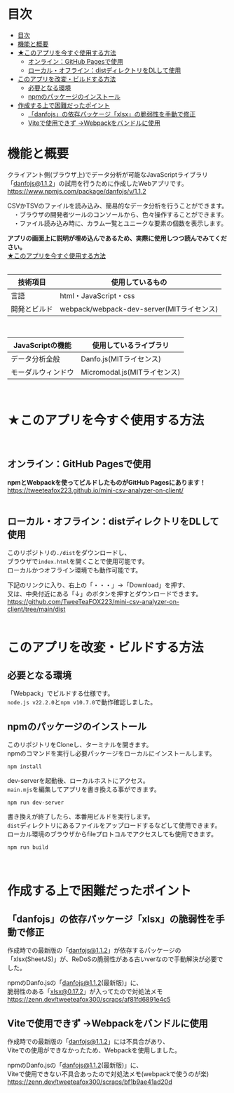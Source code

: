 # 目次
- [目次](#目次)
- [機能と概要](#機能と概要)
- [★このアプリを今すぐ使用する方法](#このアプリを今すぐ使用する方法)
  - [オンライン：GitHub Pagesで使用](#オンラインgithub-pagesで使用)
  - [ローカル・オフライン：distディレクトリをDLして使用](#ローカルオフラインdistディレクトリをdlして使用)
- [このアプリを改変・ビルドする方法](#このアプリを改変ビルドする方法)
  - [必要となる環境](#必要となる環境)
  - [npmのパッケージのインストール](#npmのパッケージのインストール)
- [作成する上で困難だったポイント](#作成する上で困難だったポイント)
  - [「danfojs」の依存パッケージ「xlsx」の脆弱性を手動で修正](#danfojsの依存パッケージxlsxの脆弱性を手動で修正)
  - [Viteで使用できず →Webpackをバンドルに使用](#viteで使用できず-webpackをバンドルに使用)



# 機能と概要

クライアント側(ブラウザ上)でデータ分析が可能なJavaScriptライブラリ  
「danfojs@1.1.2」の試用を行うために作成したWebアプリです。  
https://www.npmjs.com/package/danfojs/v/1.1.2  

CSVかTSVのファイルを読み込み、簡易的なデータ分析を行うことができます。  
　・ブラウザの開発者ツールのコンソールから、色々操作することができます。  
　・ファイル読み込み時に、カラム一覧とユニークな要素の個数を表示します。

  <b>アプリの画面上に説明が埋め込んであるため、実際に使用しつつ読んでみてください。</b>   
  [★このアプリを今すぐ使用する方法](#このアプリを今すぐ使用する方法)
<br>
<br>
  
| 技術項目    | 使用しているもの                                    |
| ---------- | ---------------------------------------------- |
| 言語| html・JavaScript・css                 |
| 開発とビルド   | webpack/webpack-dev-server(MITライセンス) |
<br>

| JavaScriptの機能 | 使用しているライブラリ |
| ---------- | ---------------------------------------------- |
| データ分析全般| Danfo.js(MITライセンス)                 |
| モーダルウィンドウ| Micromodal.js(MITライセンス)                 |
<br>


# ★このアプリを今すぐ使用する方法
<br>

## オンライン：GitHub Pagesで使用
<b>npmとWebpackを使ってビルドしたものがGitHub Pagesにあります！</b>  
https://tweeteafox223.github.io/mini-csv-analyzer-on-client/  
<br>  

## ローカル・オフライン：distディレクトリをDLして使用
このリポジトリの`./dist`をダウンロードし、  
ブラウザで`index.html`を開くことで使用可能です。  
ローカルかつオフライン環境でも動作可能です。  

下記のリンクに入り、右上の「・・・」→「Download」を押す、  
又は、中央付近にある「↓」のボタンを押すとダウンロードできます。  
https://github.com/TweeTeaFOX223/mini-csv-analyzer-on-client/tree/main/dist  
<br>

# このアプリを改変・ビルドする方法
## 必要となる環境  
  「Webpack」でビルドする仕様です。  
 `node.js v22.2.0`と`npm v10.7.0`で動作確認しました。    

## npmのパッケージのインストール  
このリポジトリをCloneし、ターミナルを開きます。  
npmのコマンドを実行し必要パッケージをローカルにインストールします。  
```
npm install
```
dev-serverを起動後、ローカルホストにアクセス。  
`main.mjs`を編集してアプリを書き換える事ができます。  
```
npm run dev-server
```
書き換えが終了したら、本番用ビルドを実行します。  
`dist`ディレクトリにあるファイルをアップロードするなどして使用できます。  
ローカル環境のブラウザからfileプロトコルでアクセスしても使用できます。  
```
npm run build
```  
<br>  

# 作成する上で困難だったポイント

## 「danfojs」の依存パッケージ「xlsx」の脆弱性を手動で修正

作成時での最新版の「danfojs@1.1.2」が依存するパッケージの  
「xlsx(SheetJS)」が、ReDoSの脆弱性がある古いverなので手動解決が必要でした。  

npmのDanfo.jsの「danfojs@1.1.2(最新版)」に、  
脆弱性のある「xlsx@0.17.2」が入ってたので対処法メモ  
https://zenn.dev/tweeteafox300/scraps/af81fd6891e4c5

## Viteで使用できず →Webpackをバンドルに使用
作成時での最新版の「danfojs@1.1.2」には不具合があり、  
Viteでの使用ができなかったため、Webpackを使用しました。  

npmのDanfo.jsの「danfojs@1.1.2(最新版)」に、  
Viteで使用できない不具合あったので対処法メモ(webpackで使うのが楽)  
https://zenn.dev/tweeteafox300/scraps/bf1b9ae41ad20d


